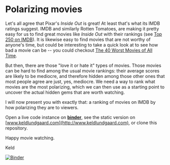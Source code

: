 # Polarizing movies
Let's all agree that Pixar's *Inside Out* is great! At least that's what its IMDB ratings suggest. IMDB and similarly Rotten Tomatoes, are making it pretty easy for us to find great movies like *Inside Out* with their rankings (see [Top 250 on IMDB](http://www.imdb.com/chart/top)). It is likewise easy to find movies that are not worthy of anyone's time, but could be interesting to take a quick look at to see how bad a movie can be -- you could checkout [The 40 Worst Movies of All Time](http://www.imdb.com/list/ls076596691/). 

But then, there are those "love it or hate it" types of movies. Those movies can be hard to find among the usual movie rankings: their average scores are likely to be mediocre, and therefore hidden among those other ones that most people agree are just, yes, mediocre. We need a way to rank what movies are the most polarizing, which we can then use as a starting point to uncover the actual hidden gems that are worth watching.

I will now present you with exactly that: a ranking of movies on IMDB by how polarizing they are to viewers.

Open a live code instance on  __[binder](http://mybinder.org/repo/keldLundgaard/Polarizing_movies)__, see the static version on [www.keldlundgaard.com](http://www.keldlundgaard.com), or clone this repository.

Happy movie watching. 

Keld

[![Binder](http://mybinder.org/badge.svg)](http://mybinder.org/repo/keldLundgaard/Polarizing_movies)
